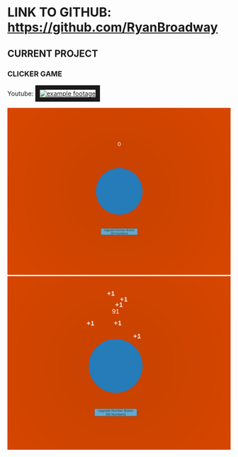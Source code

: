 # LINK TO GITHUB: https://github.com/RyanBroadway

## CURRENT PROJECT

### CLICKER GAME

Youtube: 
<a href="https://www.youtube.com/watch?v=c7pzVrVtOk8
" target="_blank"><img src="" 
alt="example footage" width="240" height="180" border="10" /></a>

<img src="image/game1.PNG" alt="" class="inline"/>


<img src="image/game2.PNG" alt="" class="inline"/>

